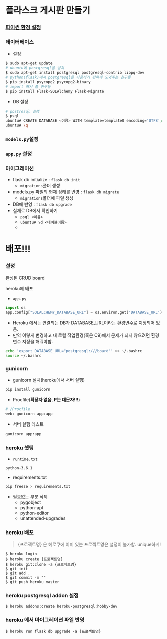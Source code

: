 # 플라스크 게시판 만들기

### [파이썬 환경 설정](https://github.com/mcDeeplearning/TIL/blob/master/%ED%8C%8C%EC%9D%B4%EC%8D%AC%20%ED%99%98%EA%B2%BD%EC%84%A4%EC%A0%95.md)

### 데이터베이스

- 설정
```bash
$ sudo apt-get update
# ubuntu에 postgresql을 설치
$ sudo apt-get install postgresql postgresql-contrib libpq-dev
# python(flask)에서 postgresql를 사용하기 편하게 도와주는 친구들
$ pip install psycopg2 psycopg2-binary
# import 해서 쓸 친구들
$ pip install Flask-SQLAlchemy Flask-Migrate
```

- DB 설정
```bash
# postresql 실행
$ psql
ubuntu# CREATE DATABASE <이름> WITH template=template0 encoding='UTF8';
ubuntu# \q 
```

### `models.py`설정
### `app.py` 설정

### 마이그레이션

- flask db initialize : `flask db init`
    - `migrations`폴더 생성
- models.py 파일의 현재 상태를 반영 : `flask db migrate`
    - `migrations`폴더에 파일 생성
- DB에 반영 : `flask db upgrade`
- 실제로 DB에서 확인하기
    - `psql <이름>` 
    - `ubuntu# \d <테이블이름>`
    - 

# 배포!!!
### 설정

완성된 CRUD board

heroku에 배포

- `app.py`

```python
import os
app.config["SQLALCHEMY_DATABASE_URI"] = os.environ.get('DATABASE_URL')
```

- Heroku 에서는 연결되는 DB가 DATABASE_URL이라는 환경변수로 지정되어 있음.
- 만약 이렇게 변경하고 내 로컬 작업환경(혹은 C9)에서 문제가 되지 않으려면 환경변수 지정을 해줘야함.

```bash
echo 'export DATABASE_URL="postgresql:///board"' >> ~/.bashrc
source ~/.bashrc
```



### gunicorn

- gunicorn 설치(heroku에서 서버 실행)

```bash
pip install gunicorn
```

- Procfile(**확장자 없음**, **P는 대문자!!!**)

```bash
# /Procfile
web: gunicorn app:app
```

- 서버 실행 테스트

```bash
gunicorn app:app
```



### heroku 셋팅

- `runtime.txt`

```
python-3.6.1
```

- requirements.txt

```bash
pip freeze > requirements.txt
```

- 필요없는 부분 삭제
  - pygobject
  - python-apt
  - python-editor
  - unattended-upgrades



### heroku 배포

> {프로젝트명} 은 헤로쿠에 이미 있는 프로젝트명은 설정이 불가함. unique하게!

```
$ heroku login
$ heroku create {프로젝트명}
$ heroku git:clone -a {프로젝트명}
$ git init
$ git add .
$ git commit -m ""
$ git push heroku master
```

### heroku postgresql addon 설정

```
$ heroku addons:create heroku-postgresql:hobby-dev
```

### heroku 에서 마이그레이션 파일 반영

```
$ heroku run flask db upgrade -a {프로젝트명}
```
